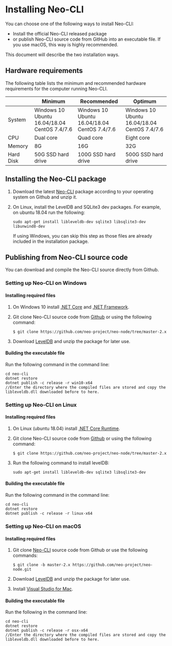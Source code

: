 # Installing Neo-CLI

You can choose one of the following ways to install Neo-CLI:

- Install the official Neo-CLI released package
- or publish Neo-CLI source code from GitHub into an executable file. If you use macOS, this way is highly recommended.

This document will describe the two installation ways.

## Hardware requirements

The following table lists the minimum and recommended hardware requirements for the computer running Neo-CLI.

|           | Minimum                                              | Recommended                                          | Optimum                                              |
| --------- | ---------------------------------------------------- | ---------------------------------------------------- | ---------------------------------------------------- |
| System    | Windows 10<br/>Ubuntu 16.04/18.04<br/>CentOS 7.4/7.6 | Windows 10<br/>Ubuntu 16.04/18.04<br/>CentOS 7.4/7.6 | Windows 10<br/>Ubuntu 16.04/18.04<br/>CentOS 7.4/7.6 |
| CPU       | Dual core                                            | Quad core                                            | Eight core                                           |
| Memory    | 8G                                                   | 16G                                                  | 32G                                                  |
| Hard Disk | 50G SSD hard drive                                   | 100G SSD hard drive                                  | 500G SSD hard drive                                  |

## Installing the Neo-CLI package

1. Download the latest [Neo-CLI](https://github.com/neo-project/neo-cli/releases) package according to your operating system on Github and unzip it.

2. On Linux, install the LevelDB and SQLite3 dev packages. For example, on ubuntu 18.04 run the following:

   ```
   sudo apt-get install libleveldb-dev sqlite3 libsqlite3-dev libunwind8-dev
   ```

   If using Windows, you can skip this step as those files are already included in the installation package.

## Publishing from Neo-CLI source code

You can download and compile the Neo-CLI source directly from Github.

### Setting up Neo-CLI on Windows

#### Installing required files

1. On Windows 10 install [.NET Core](https://www.microsoft.com/net/download/windows) and [.NET Framework](https://www.microsoft.com/net/download/windows).
  
2. Git clone Neo-CLI source code from [Github](https://github.com/neo-project/neo-cli.git) or using the following command:

   ```
   $ git clone https://github.com/neo-project/neo-node/tree/master-2.x
   ```

3. Download [LevelDB](https://github.com/neo-ngd/leveldb/releases) and unzip the package for later use.


#### Building the executable file

Run the following command in the command line:

```
cd neo-cli
dotnet restore
dotnet publish -c release -r win10-x64
//Enter the directory where the compiled files are stored and copy the libleveldb.dll downloaded before to here.
```

### Setting up Neo-CLI on Linux

#### Installing required files

1. On Linux (ubuntu 18.04) install [.NET Core Runtime](https://www.microsoft.com/net/download/linux).

2. Git clone Neo-CLI source code from [Github](https://github.com/neo-project/neo-cli.git) or using the following command:

   ```
   $ git clone https://github.com/neo-project/neo-node/tree/master-2.x
   ```

3. Run the following command to install levelDB:

   ```
   sudo apt-get install libleveldb-dev sqlite3 libsqlite3-dev
   ```

#### Building the executable file

Run the following command in the command line:

```
cd neo-cli
dotnet restore
dotnet publish -c release -r linux-x64
```

### Setting up Neo-CLI on macOS

#### Installing required files

1. Git clone [Neo-CLI](https://github.com/neo-project/neo-cli.git) source code from Github or use the following commands:

   ```
   $ git clone -b master-2.x https://github.com/neo-project/neo-node.git
   ```
   
2. Download [LevelDB](https://github.com/neo-ngd/leveldb/releases) and unzip the package for later use.

3. Install [Visual Studio for Mac](https://www.visualstudio.com/vs/mac/).

#### Building the executable file

Run the following in the command line:

```
cd neo-cli
dotnet restore
dotnet publish -c release -r osx-x64
//Enter the directory where the compiled files are stored and copy the libleveldb.dll downloaded before to here.
```


